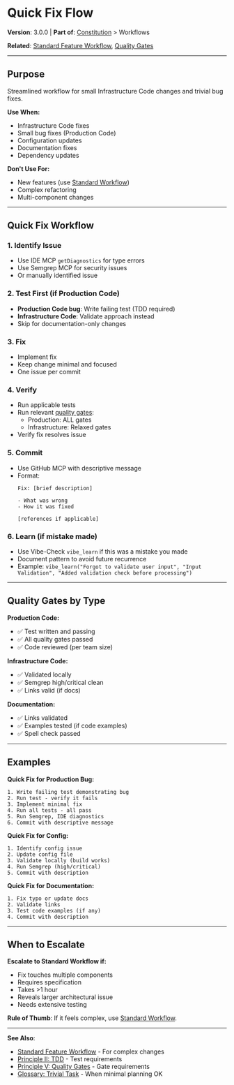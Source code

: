 # Quick Fix Flow

**Version**: 3.0.0 | **Part of**: [Constitution](../INDEX.md) > Workflows

**Related**: [Standard Feature Workflow](standard-feature.md), [Quality Gates](../principles/05-quality-gates.md)

---

## Purpose

Streamlined workflow for small Infrastructure Code changes and trivial bug fixes.

**Use When:**
- Infrastructure Code fixes
- Small bug fixes (Production Code)
- Configuration updates
- Documentation fixes
- Dependency updates

**Don't Use For:**
- New features (use [Standard Workflow](standard-feature.md))
- Complex refactoring
- Multi-component changes

---

## Quick Fix Workflow

### 1. Identify Issue
- Use IDE MCP `getDiagnostics` for type errors
- Use Semgrep MCP for security issues
- Or manually identified issue

### 2. Test First (if Production Code)
- **Production Code bug**: Write failing test (TDD required)
- **Infrastructure Code**: Validate approach instead
- Skip for documentation-only changes

### 3. Fix
- Implement fix
- Keep change minimal and focused
- One issue per commit

### 4. Verify
- Run applicable tests
- Run relevant [quality gates](../principles/05-quality-gates.md#54-quality-gates-by-work-type):
  - Production: ALL gates
  - Infrastructure: Relaxed gates
- Verify fix resolves issue

### 5. Commit
- Use GitHub MCP with descriptive message
- Format:
  ```
  Fix: [brief description]

  - What was wrong
  - How it was fixed

  [references if applicable]
  ```

### 6. Learn (if mistake made)
- Use Vibe-Check `vibe_learn` if this was a mistake you made
- Document pattern to avoid future recurrence
- Example: `vibe_learn("Forgot to validate user input", "Input Validation", "Added validation check before processing")`

---

## Quality Gates by Type

**Production Code:**
- ✅ Test written and passing
- ✅ All quality gates passed
- ✅ Code reviewed (per team size)

**Infrastructure Code:**
- ✅ Validated locally
- ✅ Semgrep high/critical clean
- ✅ Links valid (if docs)

**Documentation:**
- ✅ Links validated
- ✅ Examples tested (if code examples)
- ✅ Spell check passed

---

## Examples

**Quick Fix for Production Bug:**
```
1. Write failing test demonstrating bug
2. Run test - verify it fails
3. Implement minimal fix
4. Run all tests - all pass
5. Run Semgrep, IDE diagnostics
6. Commit with descriptive message
```

**Quick Fix for Config:**
```
1. Identify config issue
2. Update config file
3. Validate locally (build works)
4. Run Semgrep (high/critical)
5. Commit with description
```

**Quick Fix for Documentation:**
```
1. Fix typo or update docs
2. Validate links
3. Test code examples (if any)
4. Commit with description
```

---

## When to Escalate

**Escalate to Standard Workflow if:**
- Fix touches multiple components
- Requires specification
- Takes >1 hour
- Reveals larger architectural issue
- Needs extensive testing

**Rule of Thumb**: If it feels complex, use [Standard Workflow](standard-feature.md).

---

**See Also**:
- [Standard Feature Workflow](standard-feature.md) - For complex changes
- [Principle II: TDD](../principles/02-tdd.md) - Test requirements
- [Principle V: Quality Gates](../principles/05-quality-gates.md) - Gate requirements
- [Glossary: Trivial Task](../glossary.md#trivial-task) - When minimal planning OK

